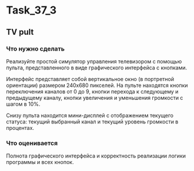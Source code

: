 # Task_37_3
## TV pult
### Что нужно сделать
Реализуйте простой симулятор управления телевизором с помощью пульта, представленного в виде графического интерфейса с кнопками.

Интерфейс представляет собой вертикальное окно (в портретной ориентации) размером 240х680 пикселей. На пульте находятся кнопки переключения каналов от 0 до 9, кнопки перехода к следующему и предыдущему каналу, кнопки увеличения и уменьшения громкости с шагом в 10%.

Снизу пульта находится мини-дисплей с отображением текущего статуса: текущий выбранный канал и текущий уровень громкости в процентах.

### Что оценивается
Полнота графического интерфейса и корректность реализации логики программы и всех кнопок.
